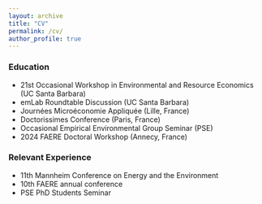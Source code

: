```yaml
---
layout: archive
title: "CV"
permalink: /cv/
author_profile: true
---
```


<div class="teaching">
  
  <h3>Education</h3>
  <ul>
    <li>21st Occasional Workshop in Environmental and Resource Economics (UC Santa Barbara)</li>
    <li>emLab Roundtable Discussion (UC Santa Barbara)</li>
    <li>Journées Microéconomie Appliquée (Lille, France)</li>
    <li>Doctorissimes Conference (Paris, France)</li>
    <li>Occasional Empirical Environmental Group Seminar (PSE)</li>
    <li>2024 FAERE Doctoral Workshop (Annecy, France)</li>
  </ul>

  <h3>Relevant Experience</h3>
  <ul>
    <li>11th Mannheim Conference on Energy and the Environment</li>
    <li>10th FAERE annual conference</li>
    <li>PSE PhD Students Seminar</li>
  </ul>
</div>
